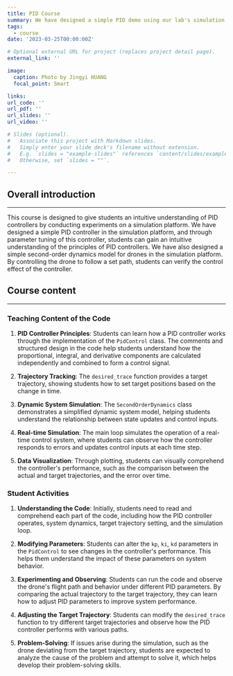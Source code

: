 ```yaml
---
title: PID Course
summary: We have designed a simple PID demo using our lab's simulation platform to assist students in grasping the principles of PID control.
tags:
  - course
date: '2023-03-25T00:00:00Z'

# Optional external URL for project (replaces project detail page).
external_link: ''

image:
  caption: Photo by Jingyi HUANG
  focal_point: Smart

links:
url_code: ''
url_pdf: ''
url_slides: ''
url_video: ''

# Slides (optional).
#   Associate this project with Markdown slides.
#   Simply enter your slide deck's filename without extension.
#   E.g. `slides = "example-slides"` references `content/slides/example-slides.md`.
#   Otherwise, set `slides = ""`.

---
```


## Overall introduction
---
This course is designed to give students an intuitive understanding of PID controllers by conducting experiments on a simulation platform. We have designed a simple PID controller in the simulation platform, and through parameter tuning of this controller, students can gain an intuitive understanding of the principles of PID controllers. We have also designed a simple second-order dynamics model for drones in the simulation platform. By controlling the drone to follow a set path, students can verify the control effect of the controller.

## Course content
---

### Teaching Content of the Code

1. **PID Controller Principles**: Students can learn how a PID controller works through the implementation of the `PidControl` class. The comments and structured design in the code help students understand how the proportional, integral, and derivative components are calculated independently and combined to form a control signal.

2. **Trajectory Tracking**: The `desired_trace` function provides a target trajectory, showing students how to set target positions based on the change in time.

3. **Dynamic System Simulation**: The `SecondOrderDynamics` class demonstrates a simplified dynamic system model, helping students understand the relationship between state updates and control inputs.

4. **Real-time Simulation**: The main loop simulates the operation of a real-time control system, where students can observe how the controller responds to errors and updates control inputs at each time step.

5. **Data Visualization**: Through plotting, students can visually comprehend the controller's performance, such as the comparison between the actual and target trajectories, and the error over time.

### Student Activities

1. **Understanding the Code**: Initially, students need to read and comprehend each part of the code, including how the PID controller operates, system dynamics, target trajectory setting, and the simulation loop.

2. **Modifying Parameters**: Students can alter the `kp`, `ki`, `kd` parameters in the `PidControl` to see changes in the controller's performance. This helps them understand the impact of these parameters on system behavior.

3. **Experimenting and Observing**: Students can run the code and observe the drone's flight path and behavior under different PID parameters. By comparing the actual trajectory to the target trajectory, they can learn how to adjust PID parameters to improve system performance.

4. **Adjusting the Target Trajectory**: Students can modify the `desired_trace` function to try different target trajectories and observe how the PID controller performs with various paths.

5. **Problem-Solving**: If issues arise during the simulation, such as the drone deviating from the target trajectory, students are expected to analyze the cause of the problem and attempt to solve it, which helps develop their problem-solving skills.

